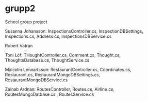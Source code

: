 # grupp2
School group project

Susanna Johansson: InspectionsController.cs, InspectionDBSettings, Inspections.cs, Address.cs, InspectionsDBService.cs

Robert Vatran

Toni Löf: THoughtController.cs, Comment.cs, Thought.cs, ThoughtsDatabase.cs, ThoughtService.cs

Malcolm Lennartsson: RestaurantController.cs, Coordinates.cs, Restaurant.cs, RestaurantMongoDBSettings.cs, RestaurantMongoDBService.cs

Zainab Ardnan: RoutesController, Routes.cs, Airline.cs, RoutesMongoDatbase.cs , RoutesService.cs
